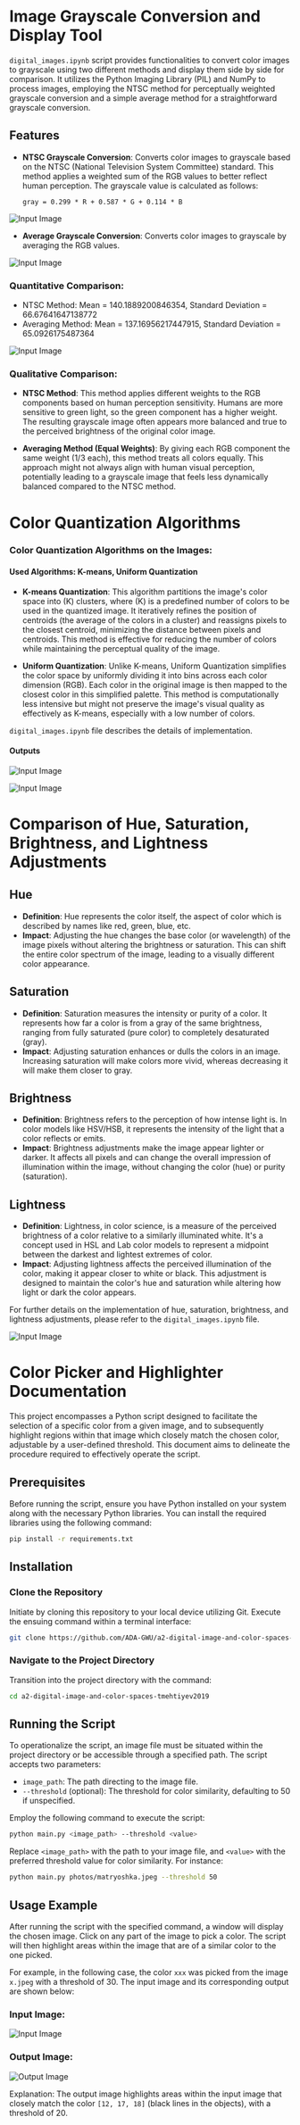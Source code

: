 # Image Grayscale Conversion and Display Tool

`digital_images.ipynb` script provides functionalities to convert color images to grayscale using two different methods and display them side by side for comparison. It utilizes the Python Imaging Library (PIL) and NumPy to process images, employing the NTSC method for perceptually weighted grayscale conversion and a simple average method for a straightforward grayscale conversion.

## Features

- **NTSC Grayscale Conversion**: Converts color images to grayscale based on the NTSC (National Television System Committee) standard. This method applies a weighted sum of the RGB values to better reflect human perception. The grayscale value is calculated as follows:

  ```
  gray = 0.299 * R + 0.587 * G + 0.114 * B
  ```
![Input Image](outputs/matryoshka_grayscale_NTSC.jpg)

  

- **Average Grayscale Conversion**: Converts color images to grayscale by averaging the RGB values.

![Input Image](outputs/matryoshka_grayscale_average.jpg)


###  Quantitative Comparison:

- NTSC Method: Mean = 140.1889200846354, Standard Deviation = 66.67641647138772
- Averaging Method: Mean = 137.16956217447915, Standard Deviation = 65.0926175487364

![Input Image](outputs/grayscale_methods_comparison.png)


### Qualitative Comparison:

- **NTSC Method**: This method applies different weights to the RGB components based on human perception sensitivity. Humans are more sensitive to green light, so the green component has a higher weight. The resulting grayscale image often appears more balanced and true to the perceived brightness of the original color image.

- **Averaging Method (Equal Weights)**: By giving each RGB component the same weight (1/3 each), this method treats all colors equally. This approach might not always align with human visual perception, potentially leading to a grayscale image that feels less dynamically balanced compared to the NTSC method.


# Color Quantization Algorithms

### Color Quantization Algorithms on the Images:

#### Used Algorithms: K-means, Uniform Quantization

- **K-means Quantization**: This algorithm partitions the image's color space into \(K\) clusters, where \(K\) is a predefined number of colors to be used in the quantized image. It iteratively refines the position of centroids (the average of the colors in a cluster) and reassigns pixels to the closest centroid, minimizing the distance between pixels and centroids. This method is effective for reducing the number of colors while maintaining the perceptual quality of the image.

- **Uniform Quantization**: Unlike K-means, Uniform Quantization simplifies the color space by uniformly dividing it into bins across each color dimension (RGB). Each color in the original image is then mapped to the closest color in this simplified palette. This method is computationally less intensive but might not preserve the image's visual quality as effectively as K-means, especially with a low number of colors.

`digital_images.ipynb` file describes the details of implementation.

#### Outputs

![Input Image](outputs/color_quantization_algorithms.png)

![Input Image](outputs/color_quantization_algorithms_uniform.png)


# Comparison of Hue, Saturation, Brightness, and Lightness Adjustments

## Hue

- **Definition**: Hue represents the color itself, the aspect of color which is described by names like red, green, blue, etc.
- **Impact**: Adjusting the hue changes the base color (or wavelength) of the image pixels without altering the brightness or saturation. This can shift the entire color spectrum of the image, leading to a visually different color appearance.

## Saturation

- **Definition**: Saturation measures the intensity or purity of a color. It represents how far a color is from a gray of the same brightness, ranging from fully saturated (pure color) to completely desaturated (gray).
- **Impact**: Adjusting saturation enhances or dulls the colors in an image. Increasing saturation will make colors more vivid, whereas decreasing it will make them closer to gray.

## Brightness

- **Definition**: Brightness refers to the perception of how intense light is. In color models like HSV/HSB, it represents the intensity of the light that a color reflects or emits.
- **Impact**: Brightness adjustments make the image appear lighter or darker. It affects all pixels and can change the overall impression of illumination within the image, without changing the color (hue) or purity (saturation).

## Lightness

- **Definition**: Lightness, in color science, is a measure of the perceived brightness of a color relative to a similarly illuminated white. It's a concept used in HSL and Lab color models to represent a midpoint between the darkest and lightest extremes of color.
- **Impact**: Adjusting lightness affects the perceived illumination of the color, making it appear closer to white or black. This adjustment is designed to maintain the color's hue and saturation while altering how light or dark the color appears.


For further details on the implementation of hue, saturation, brightness, and lightness adjustments, please refer to the  `digital_images.ipynb` file.


![Input Image](outputs/hue_saturation_brightness_lightness_applied.png)

# Color Picker and Highlighter Documentation

This project encompasses a Python script designed to facilitate the selection of a specific color from a given image, and to subsequently highlight regions within that image which closely match the chosen color, adjustable by a user-defined threshold. This document aims to delineate the procedure required to effectively operate the script.

## Prerequisites

Before running the script, ensure you have Python installed on your system along with the necessary Python libraries. You can install the required libraries using the following command:

```bash
pip install -r requirements.txt
```

## Installation

### Clone the Repository

Initiate by cloning this repository to your local device utilizing Git. Execute the ensuing command within a terminal interface:

```bash
git clone https://github.com/ADA-GWU/a2-digital-image-and-color-spaces-tmehtiyev2019.git
```

### Navigate to the Project Directory

Transition into the project directory with the command:

```bash
cd a2-digital-image-and-color-spaces-tmehtiyev2019
```



## Running the Script

To operationalize the script, an image file must be situated within the project directory or be accessible through a specified path. The script accepts two parameters:

- `image_path`: The path directing to the image file.
- `--threshold` (optional): The threshold for color similarity, defaulting to 50 if unspecified.

Employ the following command to execute the script:

```bash
python main.py <image_path> --threshold <value>
```


Replace `<image_path>` with the path to your image file, and `<value>` with the preferred threshold value for color similarity. For instance:


```bash
python main.py photos/matryoshka.jpeg --threshold 50
```

## Usage Example

After running the script with the specified command, a window will display the chosen image. Click on any part of the image to pick a color. The script will then highlight areas within the image that are of a similar color to the one picked.

For example, in the following case, the color `xxx` was picked from the image `x.jpeg` with a threshold of 30. The input image and its corresponding output are shown below:

### Input Image:
![Input Image](photos/matryoshka.jpeg)

### Output Image:
![Output Image](outputs/similar_colors_highlighted.jpg)

Explanation: The output image highlights areas within the input image that closely match the color `[12, 17, 18]` (black lines in the objects), with a threshold of 20.





